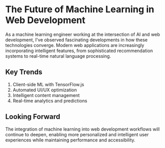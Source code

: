 
# The Future of Machine Learning in Web Development

As a machine learning engineer working at the intersection of AI and web development, I've observed fascinating developments in how these technologies converge. Modern web applications are increasingly incorporating intelligent features, from sophisticated recommendation systems to real-time natural language processing.

## Key Trends

1. Client-side ML with TensorFlow.js
2. Automated UI/UX optimization
3. Intelligent content management
4. Real-time analytics and predictions

## Looking Forward

The integration of machine learning into web development workflows will continue to deepen, enabling more personalized and intelligent user experiences while maintaining performance and accessibility.
